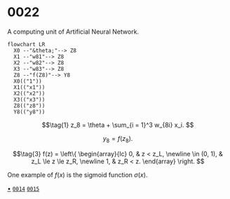 # 0022
A computing unit of Artificial Neural Network.

```mermaid
flowchart LR
  X0 --"&theta;"--> Z8
  X1 --"w81"--> Z8
  X2 --"w82"--> Z8
  X3 --"w83"--> Z8
  Z8 --"f(Z8)"--> Y8
  X0(("1"))
  X1(("x1"))
  X2(("x2"))
  X3(("x3"))
  Z8(("z8"))
  Y8(("y8"))
```

$$\tag{1}
z_8 = \theta + \sum_{i = 1}^3 w_{8i} x_i.
$$

$$\tag{2}
y_8 = f(z_8).
$$


$$\tag{3}
f(z) = \left\{
\begin{array}{lc}
0, & z < z_L, \newline
\in (0, 1), & z_L \le z \le z_R, \newline
1, & z_R < z.
\end{array}
\right.
$$

One example of $f(x)$ is the sigmoid function $\sigma(x)$.


[&bull;](README.md)
[`0014`](../00/14.md)
[`0015`](../00/15.md)
